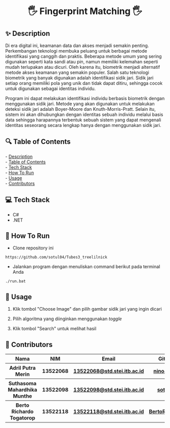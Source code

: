 <h1 align="center">🖐️ Fingerprint Matching 🖐️</h1>
<h2 id="description">✨ Description </h2>

Di era digital ini, keamanan data dan akses menjadi semakin penting. Perkembangan
teknologi membuka peluang untuk berbagai metode identifikasi yang canggih dan praktis.
Beberapa metode umum yang sering digunakan seperti kata sandi atau pin, namun memiliki
kelemahan seperti mudah terlupakan atau dicuri. Oleh karena itu, biometrik menjadi
alternatif metode akses keamanan yang semakin populer. Salah satu teknologi biometrik
yang banyak digunakan adalah identifikasi sidik jari. Sidik jari setiap orang memiliki pola yang
unik dan tidak dapat ditiru, sehingga cocok untuk digunakan sebagai identitas individu.

Program ini dapat melakukan identifikasi individu berbasis biometrik dengan menggunakan sidik jari.
Metode yang akan digunakan untuk melakukan deteksi sidik jari adalah Boyer-Moore dan
Knuth-Morris-Pratt. Selain itu, sistem ini akan dihubungkan dengan identitas sebuah individu
melalui basis data sehingga harapannya terbentuk sebuah sistem yang dapat mengenali
identitas seseorang secara lengkap hanya dengan menggunakan sidik jari.

<h2 id="table-of-contents">🔍 Table of Contents</h2>
- <a href="#description">Description</a><br/>
- <a href="#table-of-contents">Table of Contents</a><br/>
- <a href="#tech-stack">Tech Stack</a><br/>
- <a href="#how-to-run">How To Run</a><br/>
- <a href="#usage">Usage</a><br/>
- <a href="#author">Contributors</a>

<h2 id="tech-stack">💻 Tech Stack</h2>

- C#
- .NET

<h2 id="how-to-run">🏃 How To Run</h2>

- Clone repository ini
```
https://github.com/sotul04/Tubes3_treelilnick
```
- Jalankan program dengan menuliskan command berikut pada terminal Anda
```
./run.bat
```

<h2 id="usage">📘 Usage</h2>

1. Klik tombol "Choose Image" dan pilih gambar sidik jari yang ingin dicari

   
2. Pilih algoritma yang diinginkan menggunakan _toggle_
   

   
3. Klik tombol "Search" untuk melihat hasil
   


<h2 id="author">🤵 Contributors</h2>
<table>
  <tr>
    <th>Nama</th>
    <th>NIM</th>
    <th>Email</th>
    <th>Github</th>
  </tr>
  <tr>
    <th>Adril Putra Merin</th>
    <th>13522068</th>
    <th>
      <a href="mailto:13522068@std.stei.itb.ac.id">13522068@std.stei.itb.ac.id</a>
    </th>
    <th>
      <a href="https://github.com/ninoaddict">
        ninoaddict
      </a>
    </th>
  </tr>
  <tr>
    <th>Suthasoma Mahardhika Munthe</th>
    <th>13522098</th>
    <th>
      <a href="mailto:13522098@std.stei.itb.ac.id">13522098@std.stei.itb.ac.id</a>
    </th>
    <th>
      <a href="https://github.com/sotul04">
        sotul04
      </a>
    </th>
  </tr>
  <tr>
    <th>Berto Richardo Togatorop</th>
    <th>13522118</th>
        <th>
      <a href="mailto:13522118@std.stei.itb.ac.id">13522118@std.stei.itb.ac.id</a>
    </th>
    <th>
      <a href="https://github.com/BertoRichardo">
        BertoRichardo
      </a>
    </th>
  </tr>
</table>
